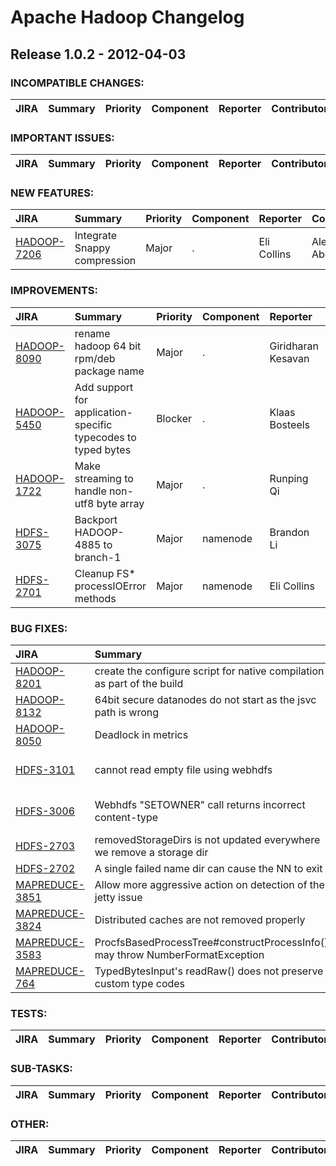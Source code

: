
<!---
# Licensed to the Apache Software Foundation (ASF) under one
# or more contributor license agreements.  See the NOTICE file
# distributed with this work for additional information
# regarding copyright ownership.  The ASF licenses this file
# to you under the Apache License, Version 2.0 (the
# "License"); you may not use this file except in compliance
# with the License.  You may obtain a copy of the License at
#
#     http://www.apache.org/licenses/LICENSE-2.0
#
# Unless required by applicable law or agreed to in writing, software
# distributed under the License is distributed on an "AS IS" BASIS,
# WITHOUT WARRANTIES OR CONDITIONS OF ANY KIND, either express or implied.
# See the License for the specific language governing permissions and
# limitations under the License.
-->
# Apache Hadoop Changelog

## Release 1.0.2 - 2012-04-03

### INCOMPATIBLE CHANGES:

| JIRA | Summary | Priority | Component | Reporter | Contributor |
|:---- |:---- | :--- |:---- |:---- |:---- |


### IMPORTANT ISSUES:

| JIRA | Summary | Priority | Component | Reporter | Contributor |
|:---- |:---- | :--- |:---- |:---- |:---- |


### NEW FEATURES:

| JIRA | Summary | Priority | Component | Reporter | Contributor |
|:---- |:---- | :--- |:---- |:---- |:---- |
| [HADOOP-7206](https://issues.apache.org/jira/browse/HADOOP-7206) | Integrate Snappy compression |  Major | . | Eli Collins | Alejandro Abdelnur |


### IMPROVEMENTS:

| JIRA | Summary | Priority | Component | Reporter | Contributor |
|:---- |:---- | :--- |:---- |:---- |:---- |
| [HADOOP-8090](https://issues.apache.org/jira/browse/HADOOP-8090) | rename hadoop 64 bit rpm/deb package name |  Major | . | Giridharan Kesavan | Giridharan Kesavan |
| [HADOOP-5450](https://issues.apache.org/jira/browse/HADOOP-5450) | Add support for application-specific typecodes to typed bytes |  Blocker | . | Klaas Bosteels | Klaas Bosteels |
| [HADOOP-1722](https://issues.apache.org/jira/browse/HADOOP-1722) | Make streaming to handle non-utf8 byte array |  Major | . | Runping Qi | Klaas Bosteels |
| [HDFS-3075](https://issues.apache.org/jira/browse/HDFS-3075) | Backport HADOOP-4885 to branch-1 |  Major | namenode | Brandon Li | Brandon Li |
| [HDFS-2701](https://issues.apache.org/jira/browse/HDFS-2701) | Cleanup FS\* processIOError methods |  Major | namenode | Eli Collins | Eli Collins |


### BUG FIXES:

| JIRA | Summary | Priority | Component | Reporter | Contributor |
|:---- |:---- | :--- |:---- |:---- |:---- |
| [HADOOP-8201](https://issues.apache.org/jira/browse/HADOOP-8201) | create the configure script for native compilation as part of the build |  Blocker | build | Giridharan Kesavan | Giridharan Kesavan |
| [HADOOP-8132](https://issues.apache.org/jira/browse/HADOOP-8132) | 64bit secure datanodes do not start as the jsvc path is wrong |  Major | . | Arpit Gupta | Arpit Gupta |
| [HADOOP-8050](https://issues.apache.org/jira/browse/HADOOP-8050) | Deadlock in metrics |  Major | metrics | Kihwal Lee | Kihwal Lee |
| [HDFS-3101](https://issues.apache.org/jira/browse/HDFS-3101) | cannot read empty file using webhdfs |  Major | webhdfs | Zhanwei Wang | Tsz Wo Nicholas Sze |
| [HDFS-3006](https://issues.apache.org/jira/browse/HDFS-3006) | Webhdfs "SETOWNER" call returns incorrect content-type |  Major | webhdfs | bc Wong | Tsz Wo Nicholas Sze |
| [HDFS-2703](https://issues.apache.org/jira/browse/HDFS-2703) | removedStorageDirs is not updated everywhere we remove a storage dir |  Major | namenode | Eli Collins | Eli Collins |
| [HDFS-2702](https://issues.apache.org/jira/browse/HDFS-2702) | A single failed name dir can cause the NN to exit |  Critical | namenode | Eli Collins | Eli Collins |
| [MAPREDUCE-3851](https://issues.apache.org/jira/browse/MAPREDUCE-3851) | Allow more aggressive action on detection of the jetty issue |  Major | tasktracker | Kihwal Lee | Thomas Graves |
| [MAPREDUCE-3824](https://issues.apache.org/jira/browse/MAPREDUCE-3824) | Distributed caches are not removed properly |  Critical | distributed-cache | Allen Wittenauer | Thomas Graves |
| [MAPREDUCE-3583](https://issues.apache.org/jira/browse/MAPREDUCE-3583) | ProcfsBasedProcessTree#constructProcessInfo() may throw NumberFormatException |  Critical | . | Ted Yu | Ted Yu |
| [MAPREDUCE-764](https://issues.apache.org/jira/browse/MAPREDUCE-764) | TypedBytesInput's readRaw() does not preserve custom type codes |  Blocker | contrib/streaming | Klaas Bosteels | Klaas Bosteels |


### TESTS:

| JIRA | Summary | Priority | Component | Reporter | Contributor |
|:---- |:---- | :--- |:---- |:---- |:---- |


### SUB-TASKS:

| JIRA | Summary | Priority | Component | Reporter | Contributor |
|:---- |:---- | :--- |:---- |:---- |:---- |


### OTHER:

| JIRA | Summary | Priority | Component | Reporter | Contributor |
|:---- |:---- | :--- |:---- |:---- |:---- |



